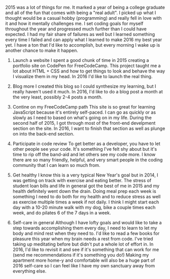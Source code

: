 2015 was a lot of things for me. It marked a year of being a college graduate and all of the fun that comes with being a "real adult". I picked up what I thought would be a casual hobby (programming) and really fell in love with it and how it mentally challenges me. I set coding goals for myself throughout the year and progressed much further than I could have expected. I had my fair share of failures as well but I learned something every time I failed and can apply what I learned to make 2016 my best year yet. I have a ton that I'd like to accomplish, but every morning I wake up is another chance to make it happen.

1. Launch a website
I spent a good chunk of time in 2015 creating a portfolio site on CodePen for FreeCodeCamp. This project taught me a lot about HTML + CSS and how to get things to look and behave the way I visualize them in my head. In 2016 I'd like to launch the real thing.

2. Blog more
I created this blog so I could synthesize my learning, but I really haven't used it much. In 2016, I'd like to do a blog post a month at the very least, possibly 2-4 posts a month.

3. Contine on my FreeCodeCamp path
This site is so great for learning JavaScript because it's entirely self-paced. I can go as quickly or as slowly as I need to based on what's going on in my life. During the second half of 2015, I got through most of the front-end develpment section on the site. In 2016, I want to finish that section as well as plunge on into the back-end section.

4. Participate in code review
To get better as a developer, you have to let other people see your code. It's something I've felt shy about but it's time to rip off the band-aid and let others see my code more. I know there are so many friendly, helpful, and very smart people in the coding community that I can learn so much from. 

5. Get healthy
I know this is a very typical New Year's goal but in 2014, I was getting on track with exercise and eating better. The stress of student loan bills and life in general got the best of me in 2015 and my health definitely went down the drain. Doing meal prep each week is something I need to do both for my health and to reduce stress as well as exercise multiple times a week if not daily. I think I might start each day with a 10-20 minute walk with my dog, bike a couple times each week, and do pilates 6 of the 7 days in a week. 

6. Self-care in general
Although I have lofty goals and would like to take a step towards accomplishing them every day, I need to learn to let my body and mind rest when they need to. I'd like to read a few books for pleasure this year when my brain needs a rest from code. I've tried taking up meditating before but didn't put a whole lot of effort in. In 2016, I'd like to revisit it and see if it's something that can work for me (send me recommendations if it's something you do!) Making my apartment more home-y and comfortable will also be a huge part of 2016 self-care so I can feel like I have my own sanctuary away from everything else.


